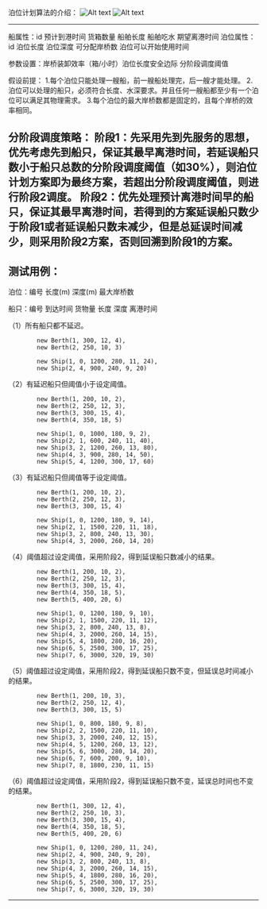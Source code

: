 泊位计划算法的介绍：
![Alt text](https://github.com/username/repository-name/raw/main/images/example.png)
![Alt text](https://github.com/username/repository-name/raw/main/images/example.png)





----------------------------------------------------------------
船属性：id 预计到港时间 货箱数量 船舶长度 船舶吃水 期望离港时间
泊位属性：id 泊位长度 泊位深度 可分配岸桥数 泊位可以开始使用时间

参数设置：岸桥装卸效率（箱/小时）泊位长度安全边际 分阶段调度阈值

假设前提：
1.每个泊位只能处理一艘船，前一艘船处理完，后一艘才能处理。
2.泊位可以处理的船只，必须符合长度、水深要求。并且任何一艘船都至少有一个泊位可以满足其物理需求。
3.每个泊位的最大岸桥数都是固定的，且每个岸桥的效率相同。

分阶段调度策略：
阶段1：先采用先到先服务的思想，优先考虑先到船只，保证其最早离港时间，若延误船只数小于船只总数的分阶段调度阈值（如30%），则泊位计划方案即为最终方案，若超出分阶段调度阈值，则进行阶段2调度。
阶段2：优先处理预计离港时间早的船只，保证其最早离港时间，若得到的方案延误船只数少于阶段1或者延误船只数未减少，但是总延误时间减少，则采用阶段2方案，否则回溯到阶段1的方案。
----------------------------------------------------------------
测试用例：
----------------------------------------------------------------
泊位：编号 长度(m)  深度(m)  最大岸桥数

船只：编号 到达时间 货物量 长度 深度 离港时间

（1）所有船只都不延迟。

            new Berth(1, 300, 12, 4),
            new Berth(2, 250, 10, 3)

            new Ship(1, 0, 1200, 280, 11, 24),
            new Ship(2, 4, 900, 240, 9, 20)

（2）有延迟船只但阈值小于设定阈值。

            new Berth(1, 200, 10, 2),
            new Berth(2, 250, 12, 3),
            new Berth(3, 300, 15, 4),
            new Berth(4, 350, 18, 5)

            new Ship(1, 0, 1000, 180, 9, 2),
            new Ship(2, 1, 600, 240, 11, 40),
            new Ship(3, 2, 1200, 260, 13, 80),
            new Ship(4, 3, 900, 280, 14, 50),
            new Ship(5, 4, 1200, 300, 17, 60)

（3）有延迟船只但阈值等于设定阈值。

            new Berth(1, 200, 10, 2),
            new Berth(2, 250, 12, 3),
            new Berth(3, 300, 15, 4)

            new Ship(1, 0, 1200, 180, 9, 14),
            new Ship(2, 1, 1500, 220, 11, 18),
            new Ship(3, 2, 800, 240, 13, 30),
            new Ship(4, 3, 2000, 260, 14, 20)

（4）阈值超过设定阈值，采用阶段2，得到延误船只数减小的结果。

            new Berth(1, 200, 10, 2),
            new Berth(2, 250, 12, 3),
            new Berth(3, 300, 15, 4),
            new Berth(4, 350, 18, 5),
            new Berth(5, 400, 20, 6)

            new Ship(1, 0, 1200, 180, 9, 10),
            new Ship(2, 1, 1500, 220, 11, 12),
            new Ship(3, 2, 800, 240, 13, 8),
            new Ship(4, 3, 2000, 260, 14, 15),
            new Ship(5, 4, 1800, 280, 16, 20),
            new Ship(6, 5, 2500, 300, 17, 25),
            new Ship(7, 6, 3000, 320, 19, 30)


（5）阈值超过设定阈值，采用阶段2，得到延误船只数不变，但延误总时间减小的结果。

            new Berth(1, 200, 10, 3),
            new Berth(2, 250, 12, 4),
            new Berth(3, 300, 15, 5)

            new Ship(1, 0, 800, 180, 9, 8),
            new Ship(2, 2, 1500, 220, 11, 10),
            new Ship(3, 3, 2000, 240, 12, 15),
            new Ship(4, 5, 1200, 260, 13, 12),
            new Ship(5, 6, 3000, 280, 14, 20),
            new Ship(6, 7, 600, 200, 9, 10),
            new Ship(7, 8, 1800, 230, 11, 15)

（6）阈值超过设定阈值，采用阶段2，得到延误船只数不变，延误总时间也不变的结果。

            new Berth(1, 300, 12, 4),
            new Berth(2, 250, 10, 3),
            new Berth(3, 300, 15, 4),
            new Berth(4, 350, 18, 5),
            new Berth(5, 400, 20, 6)

            new Ship(1, 0, 1200, 280, 11, 24),
            new Ship(2, 4, 900, 240, 9, 20),
            new Ship(3, 2, 800, 240, 13, 8),
            new Ship(4, 3, 2000, 260, 14, 15),
            new Ship(5, 4, 1800, 280, 16, 20),
            new Ship(6, 5, 2500, 300, 17, 25),
            new Ship(7, 6, 3000, 320, 19, 30)
----------------------------------------------------------------



